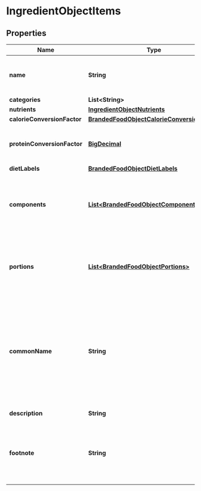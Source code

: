 # IngredientObjectItems

## Properties
Name | Type | Description | Notes
------------ | ------------- | ------------- | -------------
**name** | **String** | Item name as provided by brand owner or as shown on packaging |  [optional]
**categories** | **List&lt;String&gt;** |  |  [optional]
**nutrients** | [**IngredientObjectNutrients**](IngredientObjectNutrients.md) |  |  [optional]
**calorieConversionFactor** | [**BrandedFoodObjectCalorieConversionFactor**](BrandedFoodObjectCalorieConversionFactor.md) |  |  [optional]
**proteinConversionFactor** | [**BigDecimal**](BigDecimal.md) | The multiplication factor used to calculate protein from nitrogen |  [optional]
**dietLabels** | [**BrandedFoodObjectDietLabels**](BrandedFoodObjectDietLabels.md) |  |  [optional]
**components** | [**List&lt;BrandedFoodObjectComponents&gt;**](BrandedFoodObjectComponents.md) | An array of objects containing the constituent parts of a food (e.g. bone is a component of meat) |  [optional]
**portions** | [**List&lt;BrandedFoodObjectPortions&gt;**](BrandedFoodObjectPortions.md) | An array of objects containing information on discrete amounts of a food found in this item |  [optional]
**commonName** | **String** | Common names associated with this item. These generally clarify what the item is (e.g. when the brand name is \&quot;BRAND&#x27;s Spicy Enchilada\&quot; the common name may be \&quot;Chicken enchilada\&quot;) |  [optional]
**description** | **String** | A description of this item |  [optional]
**footnote** | **String** | Comments on any unusual aspects of this item. Examples might include unusual aspects of the food overall. |  [optional]

